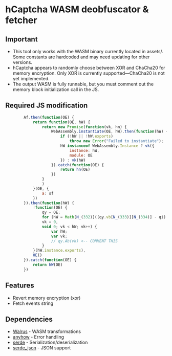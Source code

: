 # hCaptcha WASM deobfuscator & fetcher

## Important
- This tool only works with the WASM binary currently located in assets/. Some constants are hardcoded and may need updating for other versions.
- hCaptcha appears to randomly choose between XOR and ChaCha20 for memory encryption. Only XOR is currently supported—ChaCha20 is not yet implemented.
- The output WASM is fully runnable, but you must comment out the memory block initialization call in the JS. 

## Required JS modification
```js
        Af.then(function(OE) {
            return function(OE, hW) {
                return new Promise(function(vk, hn) {
                    WebAssembly.instantiate(OE, hW).then(function(hW) {
                        if (!hW || !hW.exports)
                            throw new Error("Failed to instantiate");
                        hW instanceof WebAssembly.Instance ? vk({
                            instance: hW,
                            module: OE
                        }) : vk(hW)
                    }).catch(function(OE) {
                        return hn(OE)
                    })
                }
                )
            }(OE, {
                a: sf
            })
        }).then(function(hW) {
            !function(OE) {
                qy = OE;
                for (hW = Math[N_(332)]((qy.vb[N_(333)][N_(334)] - qi) / rR),
                vk = 0,
                void 0; vk < hW; vk++) {
                    var hW;
                    var vk;
                    // qy.Ab(vk) <-- COMMENT THIS
                }
            }(hW.instance.exports),
            OE()
        }).catch(function(OE) {
            return hW(OE)
        })
```

## Features
- Revert memory encryption (xor)
- Fetch events string

## Dependencies
- [Walrus](https://github.com/rustwasm/walrus) - WASM transformations
- [anyhow](https://github.com/dtolnay/anyhow) - Error handling
- [serde](https://github.com/serde-rs/serde) - Serialization/deserialization
- [serde_json](https://github.com/serde-rs/json) - JSON support